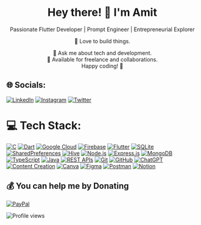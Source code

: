 <!-- Welcome Section -->
<h1 align="center">Hey there! 👋 I'm Amit</h1>

<!-- Introduction Section -->
<p align="center">Passionate Flutter Developer | Prompt Engineer | Entrepreneurial Explorer</p>

<!-- Tech Stack Section -->
<p align="center">
  💙 Love to build things.<br>
</p>

<!-- About Me Section -->
<p align="center">
  🚀 Ask me about tech and development.<br>
  💼 Available for freelance and collaborations.<br>
  Happy coding! 🚀
</p>




## 🌐 Socials:
[![LinkedIn](https://img.shields.io/badge/LinkedIn-%230077B5.svg?logo=linkedin&logoColor=white)](https://linkedin.com/in/Amitmasram) 
[![Instagram](https://img.shields.io/badge/Instagram-%23E4405F.svg?logo=instagram&logoColor=white)](https://www.instagram.com/amitm._29/)
[![Twitter](https://img.shields.io/badge/Twitter-%231DA1F2.svg?logo=twitter&logoColor=white)](https://twitter.com/AmitMasram10)


# 💻 Tech Stack:

[![C](https://img.shields.io/badge/c-%2300599C.svg?style=for-the-badge&logo=c&logoColor=white)](https://en.wikipedia.org/wiki/C_(programming_language))
[![Dart](https://img.shields.io/badge/dart-%230175C2.svg?style=for-the-badge&logo=dart&logoColor=white)](https://dart.dev/)
[![Google Cloud](https://img.shields.io/badge/Google%20Cloud-%234285F4.svg?style=for-the-badge&logo=google-cloud&logoColor=white)](https://cloud.google.com/)
[![Firebase](https://img.shields.io/badge/firebase-%23039BE5.svg?style=for-the-badge&logo=firebase)](https://firebase.google.com/)
[![Flutter](https://img.shields.io/badge/Flutter-%2302569B.svg?style=for-the-badge&logo=Flutter&logoColor=white)](https://flutter.dev/)
[![SQLite](https://img.shields.io/badge/sqlite-%2307405e.svg?style=for-the-badge&logo=sqlite&logoColor=white)](https://www.sqlite.org/)
[![SharedPreferences](https://img.shields.io/badge/SharedPreferences-%23000000.svg?style=for-the-badge)](https://flutter.dev/docs/cookbook/persistence/key-value)
[![Hive](https://img.shields.io/badge/Hive-%23C20E2D.svg?style=for-the-badge&logo=hive&logoColor=white)](https://hive.dev/)
[![Node.js](https://img.shields.io/badge/Node.js-%23339933.svg?style=for-the-badge&logo=node.js&logoColor=white)](https://nodejs.org/)
[![Express.js](https://img.shields.io/badge/Express.js-%23000000.svg?style=for-the-badge&logo=express&logoColor=white)](https://expressjs.com/)
[![MongoDB](https://img.shields.io/badge/MongoDB-%234ea94b.svg?style=for-the-badge&logo=mongodb&logoColor=white)](https://www.mongodb.com/)
[![TypeScript](https://img.shields.io/badge/TypeScript-%23007ACC.svg?style=for-the-badge&logo=typescript&logoColor=white)](https://www.typescriptlang.org/)
[![Java](https://img.shields.io/badge/Java-%23ED8B00.svg?style=for-the-badge&logo=java&logoColor=white)](https://www.java.com/)
[![REST APIs](https://img.shields.io/badge/REST%20APIs-%23007ACC.svg?style=for-the-badge)](https://restfulapi.net/)
[![Git](https://img.shields.io/badge/Git-%23F05032.svg?style=for-the-badge&logo=git&logoColor=white)](https://git-scm.com/)
[![GitHub](https://img.shields.io/badge/GitHub-%23121011.svg?style=for-the-badge&logo=github&logoColor=white)](https://github.com/)
[![ChatGPT](https://img.shields.io/badge/ChatGPT-%234ea94b.svg?style=for-the-badge)](https://openai.com/)
[![Content Creation](https://img.shields.io/badge/Content%20Creation-%230176D2.svg?style=for-the-badge)](https://www.example.com/)
[![Canva](https://img.shields.io/badge/Canva-%2300C4CC.svg?style=for-the-badge&logo=Canva&logoColor=white)](https://www.canva.com/)
[![Figma](https://img.shields.io/badge/figma-%23F24E1E.svg?style=for-the-badge&logo=figma&logoColor=white)](https://www.figma.com/)
[![Postman](https://img.shields.io/badge/Postman-%23FF6C37.svg?style=for-the-badge&logo=postman&logoColor=white)](https://www.postman.com/)
[![Notion](https://img.shields.io/badge/Notion-%23000000.svg?style=for-the-badge&logo=notion&logoColor=white)](https://www.notion.so/)





  ## 💰 You can help me by Donating
  [![PayPal](https://img.shields.io/badge/PayPal-00457C?style=for-the-badge&logo=paypal&logoColor=white)](https://paypal.me/Amitmasram36) 

  ![Profile views](https://visitor-badge.glitch.me/badge?page_id=AmitMasram.AmitMasram)


